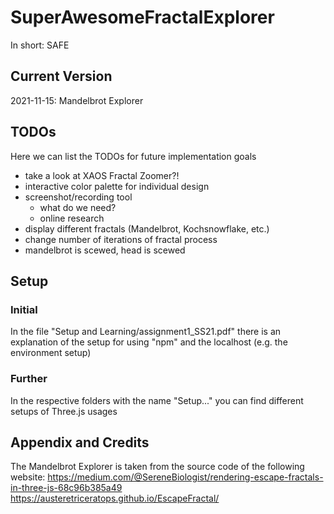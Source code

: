 # SuperAwesomeFractalExplorer
In short: SAFE

## Current Version

2021-11-15: Mandelbrot Explorer

## TODOs

Here we can list the TODOs for future implementation goals

* take a look at XAOS Fractal Zoomer?!
* interactive color palette for individual design
* screenshot/recording tool
	+ what do we need?
	+ online research
* display different fractals (Mandelbrot, Kochsnowflake, etc.)
* change number of iterations of fractal process
* mandelbrot is scewed, head is scewed

## Setup

### Initial

In the file "Setup and Learning/assignment1_SS21.pdf" there is an explanation of the setup for using "npm" and the localhost (e.g. the environment setup)

### Further

In the respective folders with the name "Setup..." you can find different setups of Three.js usages

## Appendix and Credits

The Mandelbrot Explorer is taken from the source code of the following website:
https://medium.com/@SereneBiologist/rendering-escape-fractals-in-three-js-68c96b385a49
https://austeretriceratops.github.io/EscapeFractal/
